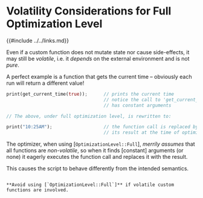 Volatility Considerations for Full Optimization Level
=====================================================

{{#include ../../links.md}}

Even if a custom function does not mutate state nor cause side-effects, it may still be _volatile_,
i.e. it _depends_ on the external environment and is not _pure_.

A perfect example is a function that gets the current time &ndash; obviously each run will return a
different value!

```rust
print(get_current_time(true));      // prints the current time
                                    // notice the call to 'get_current_time'
                                    // has constant arguments

// The above, under full optimization level, is rewritten to:

print("10:25AM");                   // the function call is replaced by
                                    // its result at the time of optimization!
```

The optimizer, when using [`OptimizationLevel::Full`], _merrily assumes_ that all functions are
_non-volatile_, so when it finds [constant] arguments (or none) it eagerly executes the function
call and replaces it with the result.

This causes the script to behave differently from the intended semantics.

```admonish danger.small "Warning"

**Avoid using [`OptimizationLevel::Full`]** if volatile custom functions are involved.
```
